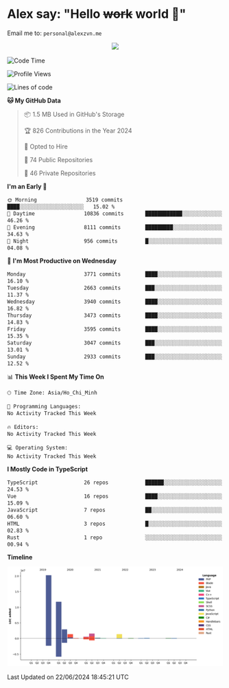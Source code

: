 # Alex say: "Hello ~~work~~ world 🐾"
Email me to: `personal@alexzvn.me`


<p align=center>
  <a href="https://skillicons.dev">
    <img src="https://skillicons.dev/icons?i=ts,js,php,nodejs,bun,vue,nuxt,react,svelte,tauri,laravel,rust,mongodb,docker,electron,redis,rabbitmq,tailwind,git,cloudflare,elysia,mysql,nginx,rollupjs,sentry,ubuntu,yarn,html,css,vite" />
  </a>
</p>

<!--START_SECTION:waka-->
![Code Time](http://img.shields.io/badge/Code%20Time-1%2C066%20hrs%2055%20mins-blue)

![Profile Views](http://img.shields.io/badge/Profile%20Views-10-blue)

![Lines of code](https://img.shields.io/badge/From%20Hello%20World%20I%27ve%20Written-40.4%20million%20lines%20of%20code-blue)

**🐱 My GitHub Data** 

> 📦 1.5 MB Used in GitHub's Storage 
 > 
> 🏆 826 Contributions in the Year 2024
 > 
> 💼 Opted to Hire
 > 
> 📜 74 Public Repositories 
 > 
> 🔑 46 Private Repositories 
 > 
**I'm an Early 🐤** 

```text
🌞 Morning                3519 commits        ████░░░░░░░░░░░░░░░░░░░░░   15.02 % 
🌆 Daytime                10836 commits       ████████████░░░░░░░░░░░░░   46.26 % 
🌃 Evening                8111 commits        █████████░░░░░░░░░░░░░░░░   34.63 % 
🌙 Night                  956 commits         █░░░░░░░░░░░░░░░░░░░░░░░░   04.08 % 
```
📅 **I'm Most Productive on Wednesday** 

```text
Monday                   3771 commits        ████░░░░░░░░░░░░░░░░░░░░░   16.10 % 
Tuesday                  2663 commits        ███░░░░░░░░░░░░░░░░░░░░░░   11.37 % 
Wednesday                3940 commits        ████░░░░░░░░░░░░░░░░░░░░░   16.82 % 
Thursday                 3473 commits        ████░░░░░░░░░░░░░░░░░░░░░   14.83 % 
Friday                   3595 commits        ████░░░░░░░░░░░░░░░░░░░░░   15.35 % 
Saturday                 3047 commits        ███░░░░░░░░░░░░░░░░░░░░░░   13.01 % 
Sunday                   2933 commits        ███░░░░░░░░░░░░░░░░░░░░░░   12.52 % 
```


📊 **This Week I Spent My Time On** 

```text
🕑︎ Time Zone: Asia/Ho_Chi_Minh

💬 Programming Languages: 
No Activity Tracked This Week

🔥 Editors: 
No Activity Tracked This Week

💻 Operating System: 
No Activity Tracked This Week
```

**I Mostly Code in TypeScript** 

```text
TypeScript               26 repos            ██████░░░░░░░░░░░░░░░░░░░   24.53 % 
Vue                      16 repos            ████░░░░░░░░░░░░░░░░░░░░░   15.09 % 
JavaScript               7 repos             ██░░░░░░░░░░░░░░░░░░░░░░░   06.60 % 
HTML                     3 repos             █░░░░░░░░░░░░░░░░░░░░░░░░   02.83 % 
Rust                     1 repo              ░░░░░░░░░░░░░░░░░░░░░░░░░   00.94 % 
```



**Timeline**

![Lines of Code chart](https://raw.githubusercontent.com/alexzvn/alexzvn/main/assets/bar_graph.png)


 Last Updated on 22/06/2024 18:45:21 UTC
<!--END_SECTION:waka-->
